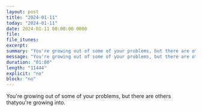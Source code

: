 ```yaml
---
layout: post
title: "2024-01-11"
today: "2024-01-11"
date: 2024-01-11 00:00:00 0000
file:
file_itunes:
excerpt:
summary: "You're growing out of some of your problems, but there are others thatyou're growing into."
message: "You're growing out of some of your problems, but there are others thatyou're growing into."
duration: "01:00"
length: "11444"
explicit: "no"
block: "no"
---
```

You're growing out of some of your problems, but there are others thatyou're growing into.

